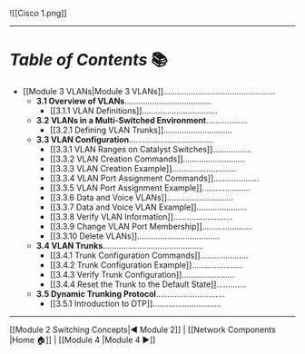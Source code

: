 ![[Cisco 1.png]]

---
# *Table of Contents* 📚
- [[Module 3 VLANs|Module 3 VLANs]].................................................
	- **3.1 Overview of VLANs**......................................
		- [[3.1.1 VLAN Definitions]].................................
	- **3.2 VLANs in a Multi-Switched Environment**..................
		- [[3.2.1 Defining VLAN Trunks]]..............................
	- **3.3 VLAN Configuration**.....................................
		- [[3.3.1 VLAN Ranges on Catalyst Switches]].................
		- [[3.3.2 VLAN Creation Commands]]...........................
		- [[3.3.3 VLAN Creation Example]]............................
		- [[3.3.4 VLAN Port Assignment Commands]]....................
		- [[3.3.5 VLAN Port Assignment Example]].....................
		- [[3.3.6 Data and Voice VLANs]].............................
		- [[3.3.7 Data and Voice VLAN Example]]......................
		- [[3.3.8 Verify VLAN Information]]..........................
		- [[3.3.9 Change VLAN Port Membership]]......................
		- [[3.3.10 Delete VLANs]]....................................
	- **3.4 VLAN Trunks**............................................
		- [[3.4.1 Trunk Configuration Commands]].....................
		- [[3.4.2 Trunk Configuration Example]]......................
		- [[3.4.3 Verify Trunk Configuration]].......................
		- [[3.4.4 Reset the Trunk to the Default State]].............
	- **3.5 Dynamic Trunking Protocol**..............................
		- [[3.5.1 Introduction to DTP]]..............................

---

[[Module 2 Switching Concepts|◀ Module 2]]         |         [[Network Components |Home 🏠]]         |         [[Module 4 |Module 4 ▶]]